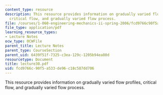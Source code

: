```yaml
---
content_type: resource
description: This resource provides information on gradually varied flow profiles,
  critical flow, and gradually varied flow process.
file: /courses/1-060-engineering-mechanics-ii-spring-2006/fcd9766c90f5a533de96c18c587dd706_lecture30.pdf
file_type: application/pdf
learning_resource_types:
- Lecture Notes
ocw_type: OCWFile
parent_title: Lecture Notes
parent_type: CourseSection
parent_uid: 6439f51f-7325-c3ea-129c-1205b94ea80d
resourcetype: Document
title: lecture30.pdf
uid: fcd9766c-90f5-a533-de96-c18c587dd706
---
```

This resource provides information on gradually varied flow profiles, critical flow, and gradually varied flow process.


